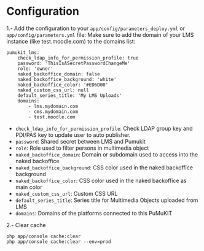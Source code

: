 # Configuration

1.- Add the configuration to your `app/config/parameters_deploy.yml` or `app/config/parameters.yml` file:
Make sure to add the domain of your LMS instance (like test.moodle.com) to the domains list:

```
pumukit_lms:
    check_ldap_info_for_permission_profile: true
    password: 'ThisIsASecretPasswordChangeMe'
    role: 'owner'
    naked_backoffice_domain: false
    naked_backoffice_background: 'white'
    naked_backoffice_color: '#ED6D00'
    naked_custom_css_url: null
    default_series_title: 'My LMS Uploads'
    domains: 
        - lms.mydomain.com
        - cms.mydomain.com
        - test.moodle.com
```

* `check_ldap_info_for_permission_profile`: Check LDAP group key and PDI/PAS key to update user to auto publisher.
* `password`: Shared secret between LMS and Pumukit
* `role`: Role used to filter persons in multimedia object
* `naked_backoffice_domain`: Domain or subdomain used to access into the naked backoffice
* `naked_backoffice_background`: CSS color used in the naked backoffice background
* `naked_backoffice_color`: CSS color used in the naked backoffice as main color
* `naked_custom_css_url`: Custom CSS URL
* `default_series_title`: Series title for Multimedia Objects uploaded from LMS
* `domains`: Domains of the platforms connected to this PuMuKIT


2.- Clear cache

```
php app/console cache:clear
php app/console cache:clear --env=prod
```

